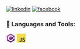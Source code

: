 
[![linkedin](https://img.shields.io/badge/LinkedIn-0077B5?style=for-the-badge&logo=linkedin&logoColor=white)](https://www.linkedin.com/in/almeidasadriano/)
[![facebook](https://img.shields.io/badge/Facebook-1877F2?style=for-the-badge&logo=facebook&logoColor=white)](https://www.facebook.com/almeidas.adriano)

### 🚀 Languages and Tools:</summary>

<p align="left">
  <img height="25" src="https://raw.githubusercontent.com/devicons/devicon/master/icons/csharp/csharp-original.svg" alt="C#" /></code>
  <img width="25" height="25" src="https://raw.githubusercontent.com/devicons/devicon/master/icons/javascript/javascript-original.svg" alt="javascript"  />
</p>

<!--
**almeidasadriano/almeidasadriano** is a ✨ _special_ ✨ repository because its `README.md` (this file) appears on your GitHub profile.

Here are some ideas to get you started:

- 🔭 I’m currently working on ...
- 🌱 I’m currently learning ...
- 👯 I’m looking to collaborate on ...
- 🤔 I’m looking for help with ...
- 💬 Ask me about ...
- 📫 How to reach me: ...
- 😄 Pronouns: ...
- ⚡ Fun fact: ...
-->
